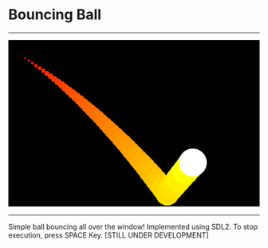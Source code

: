 # Bouncing Ball

---

![alt text](https://github.com/LTC-117/bouncing_ball/blob/main/repo_resources/bouncing_ball.png)

---

Simple ball bouncing all over the window! Implemented using SDL2.
To stop execution, press SPACE Key.
[STILL UNDER DEVELOPMENT]
